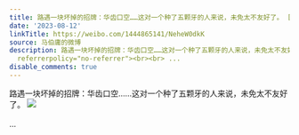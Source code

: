 ```yaml
---
title: 路遇一块坏掉的招牌：华齿口空……这对一个种了五颗牙的人来说，未免太不友好了。 [图片]
date: '2023-08-12'
linkTitle: https://weibo.com/1444865141/NeheW0dkK
source: 马伯庸的微博
description: 路遇一块坏掉的招牌：华齿口空……这对一个种了五颗牙的人来说，未免太不友好了。 <img style="" src="https://tvax4.sinaimg.cn/large/001zMvqtly1hguag1r0lbj62c0340qv602.jpg"
  referrerpolicy="no-referrer"><br><br> ...
disable_comments: true
---
```

路遇一块坏掉的招牌：华齿口空……这对一个种了五颗牙的人来说，未免太不友好了。 <img style="" src="https://tvax4.sinaimg.cn/large/001zMvqtly1hguag1r0lbj62c0340qv602.jpg" referrerpolicy="no-referrer"><br><br> ...